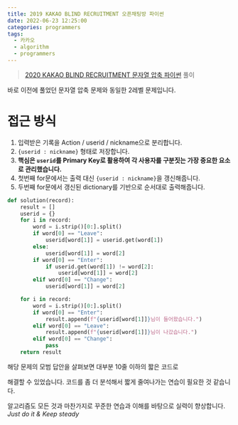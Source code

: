 ```yaml
---
title: 2019 KAKAO BLIND RECRUITMENT 오픈채팅방 파이썬
date: 2022-06-23 12:25:00
categories: programmers
tags:
  - 카카오
  - algorithm
  - programmers
---
```



> [2020 KAKAO BLIND RECRUITMENT 문자열 압축 파이썬](https://programmers.co.kr/learn/courses/30/lessons/42888) 풀이

바로 이전에 풀었던 문자열 압축 문제와 동일한 2레벨 문제입니다.

# 접근 방식
1. 입력받은 기록을 Action / userid / nickname으로 분리합니다.
2. `{userid : nickname}` 형태로 저장합니다.
3. **핵심은 `userid`를 Primary Key로 활용하여 각 사용자를 구분짓는 가장 중요한 요소로 관리했습니다.**
4. 첫번째 for문에서는 출력 대신 `{userid : nickname}`을 갱신해줍니다.
5. 두번째 for문에서 갱신된 dictionary를 기반으로 순서대로 출력해줍니다.


~~~python
def solution(record):
    result = []
    userid = {}
    for i in record:
        word = i.strip()[0:].split()
        if word[0] == "Leave":
            userid[word[1]] = userid.get(word[1])
        else:
            userid[word[1]] = word[2]
        if word[0] == "Enter":
            if userid.get(word[1]) != word[2]:
                userid[word[1]] = word[2]
        elif word[0] == "Change":
            userid[word[1]] = word[2]

    for i in record:
        word = i.strip()[0:].split()
        if word[0] == "Enter":
            result.append(f"{userid[word[1]]}님이 들어왔습니다.")
        elif word[0] == "Leave":
            result.append(f"{userid[word[1]]}님이 나갔습니다.")
        elif word[0] == "Change":
            pass
    return result
~~~

해당 문제의 모범 답안을 살펴보면 대부분 10줄 이하의 짧은 코드로    

해결할 수 있었습니다. 코드를 좀 더 분석해서 짧게 줄여나가는 연습이 필요한 것 같습니다.

알고리즘도 모든 것과 마찬가지로 꾸준한 연습과 이해를 바탕으로 실력이 향상합니다.    
*Just do it & Keep steady*
